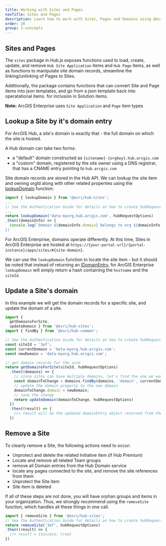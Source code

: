 ```yaml
---
title: Working with Sites and Pages.
navTitle: Sites and Pages
description: Learn how to work with Sites, Pages and Domains using @esri/hub.js.
order: 20
group: 2-concepts
---
```


## Sites and Pages
The `sites` package in Hub.js exposes functions used to load, create, update, and remove `Hub Site Application` items and `Hub Page` items, as well as functions to manipulate site domain records, streamline the linking/unlinking of Pages to Sites.

Additionally, the package contains functions that can convert Site and Page items into json templates, and go from a json template back into operatational items. for inclusion in Solution items.

**Note:** ArcGIS Enterprise uses `Site Application` and `Page` item types

## Lookup a Site by it's domain entry
For ArcGIS Hub, a site's domain is exactly that - the full domain on which the site is hosted. 

A Hub domain can take two forms:
- a "default" domain constructed as `{sitename}-{orgkey}.hub.arcgis.com`
- a "custom" domain, registered by the site owner using a DNS registrar, that has a CNAME entry pointing to `hub.arcgis.com`

Site domain records are stored in the Hub API. We can lookup the site item and owning orgId along with other related properties using the [lookupDomain](https://esri.github.io/hub.js/api/sites/lookupDomain/) function:

```js
import { lookupDomain } from '@esri/hub-sites';
...
// See the Authentication Guide for details on how to create hubRequestOptions
...
return lookupDomain('data-myorg.hub.arcgis.com', hubRequestOptions)
.then((domainInfo) => {
  console.log(`Domain ${domainInfo.domain} belongs to org ${domainInfo.orgId} and is backed by item ${domainInfo.itemId})
})
```

For ArcGIS Enterprise, domains operate differently. At this time, Sites in ArcGIS Enterprise are hosted at `https://{your-portal-url}/{portal-instance}/apps/sites/#{site-domain}`. 

We can use the `lookupDomain` function to locate the site item - but it should be noted that instead of returning an [IDomainEntry](https://esri.github.io/hub.js/api/sites/IDomainEntry/), for ArcGIS Enterprise `lookupDomain` will simply return a hash containing the `hostname` and the `siteId`.

## Update a Site's domain
In this example we will get the domain records for a specific site, and update the domain of a site.

```js
import { 
  getDomainsForSite,
  updateDomain } from '@esri/hub-sites';
import { findBy } from '@esri/hub-common';

// See the Authentication Guide for details on how to create hubRequestOptions
const siteId = '3ef'; 
const currentDomain = 'beta-myorg.hub.arcgis.com';
const newDomain = 'data-myorg.hub.arcgis.com';

// get domain records for the site
return getDomainsForSite(siteId, hubRequestOptions)
  .then((domains) => {
    // since sites can have multiple domains, let's find the one we want to change
    const domainToChange = domains.findBy(domains, 'domain', currentDomain);
    // update the domain property to the new domain
    domainToChange.domain = newDomain;
    // save the change
    return updateDomain(domainToChange, hubRequestOptions)
  })
  .then((result) => {
    //> result will be the updated domainEntry object returned from the Hub API
  })
 ```


## Remove a Site

To cleanly remove a Site, the following actions need to occur:

- Unprotect and delete the related Initiative item (if Hub Premium)
- Locate and remove all related Team groups
- remove all Domain entries from the Hub Domain service
- locate any pages connected to the site, and remove the site references from them
- Unprotect the Site item
- Site item is deleted

If all of these steps are not done, you will have orphan groups and items in your organization. Thus, we strongly recommend using the `removeSite` function, which handles all these things in one call.

```js
import { removeSite } from '@esri/hub-sites';
// See the Authentication Guide for details on how to create hubRequestOptions
return removeSite('3ef', hubRequestOptions)
.then((result) => {
  //> result = {success: true}
})

```